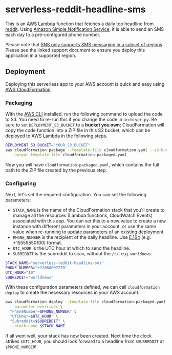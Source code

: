 # serverless-reddit-headline-sms

This is an [AWS Lambda](https://aws.amazon.com/lambda/) function that fetches a daily top headline from [reddit](https://www.reddit.com). Using [Amazon Simple Notification Service](https://aws.amazon.com/sns/), it is able to send an SMS each day to a pre-configured phone number.

Please note that [SNS only supports SMS messaging in a subset of regions](http://docs.aws.amazon.com/sns/latest/dg/sms_supported-countries.html). Please see the linked support document to ensure you deploy this application in a supported region.

## Deployment

Deploying this serverless app to your AWS account is quick and easy using [AWS CloudFormation](https://aws.amazon.com/cloudformation/). 

### Packaging

With the [AWS CLI](https://aws.amazon.com/cli/) installed, run the following command to upload the code to S3. You need to re-run this if you change the code in `archiver.py`. Be sure to set `DEPLOYMENT_S3_BUCKET` to a **bucket you own**; CloudFormation will copy the code function into a ZIP file in this S3 bucket, which can be deployed to AWS Lambda in the following steps. 

```sh
DEPLOYMENT_S3_BUCKET="YOUR_S3_BUCKET"
aws cloudformation package --template-file cloudformation.yaml --s3-bucket $DEPLOYMENT_S3_BUCKET \
  --output-template-file cloudformation-packaged.yaml
```

Now you will have `cloudformation-packaged.yaml`, which contains the full path to the ZIP file created by the previous step. 

### Configuring

Next, let's set the required configuration. You can set the following parameters:
 
 * `STACK_NAME` is the name of the CloudFormation stack that you'll create to manage all the resources (Lambda functions, CloudWatch Events) associated with this app. You can set this to a new value to create a new instance with different parameters in your account, or use the same value when re-running to update parameters of an existing deployment.
 * `PHONE_NUMBER` is the recipient of the daily headline. Use [E.164](https://en.wikipedia.org/wiki/E.164) (e.g. +15555550100) format.
 * `UTC_HOUR` is the UTC hour at which to send the headline.
 * `SUBREDDIT` is the subreddit to scan, without the `/r/`. e.g. `worldnews`.

```sh
STACK_NAME="serverless-reddit-headline-sms"
PHONE_NUMBER="+12068007270"
UTC_HOUR="10"
SUBREDDIT="worldnews"
```

With these configuration parameters defined, we can call `cloudformation deploy` to create the necessary resources in your AWS account:

```sh
aws cloudformation deploy --template-file cloudformation-packaged.yaml --capabilities CAPABILITY_IAM \
  --parameter-overrides \
  "PhoneNumber=$PHONE_NUMBER" \
  "UTCHour=$UTC_HOUR" \
  "Subreddit=$SUBREDDIT" \
  --stack-name $STACK_NAME
````

If all went well, your stack has now been created. Next time the clock strikes `$UTC_HOUR`, you should look forward to a headline from `$SUBREDDIT` at `$PHONE_NUMBER`!
